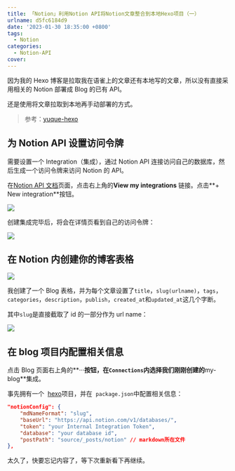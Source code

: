 ```yaml
---
title: 「Notion」利用Notion API将Notion文章整合到本地Hexo项目（一）
urlname: d5fc6184d9
date: '2023-01-30 18:35:00 +0800'
tags:
  - Notion
categories:
  - Notion-API
cover:
---
```


因为我的 Hexo 博客是拉取我在语雀上的文章还有本地写的文章，所以没有直接采用相关的 Notion 部署成 Blog 的已有 API。

还是使用将文章拉取到本地再手动部署的方式。

> 参考：[yuque-hexo](https://github.com/x-cold/yuque-hexo)

## **为 Notion API 设置访问令牌**

需要设置一个 Integration（集成），通过 Notion API 连接访问自己的数据库，然后生成一个访问令牌来访问 Notion 的 API。

在[Notion API 文档](https://developers.notion.com/reference/intro)页面，点击右上角的**View my integrations** 链接。点击**+ New integration**按钮。

![](https://i.postimg.cc/xd0zGHgm/2022-09-10-20-16-22.png)

创建集成完毕后，将会在详情页看到自己的访问令牌：

![](https://i.postimg.cc/BQ7h8Sg4/2022-09-10-20-17-28.png)

## 在 Notion 内创建你的博客表格

![](https://i.postimg.cc/zX4CZV7b/2022-09-10-20-20-05.png)

我创建了一个 Blog 表格，并为每个文章设置了`title`，`slug(urlname)`，`tags`，`categories`，`description`，`publish`，`created_at`和`updated_at`这几个字断。

其中`slug`是直接截取了 id 的一部分作为 url name：

![](https://i.postimg.cc/HxW545YK/2022-09-10-20-23-53.png)

## 在 blog 项目内配置相关信息

点击 Blog 页面右上角的**···**按钮，在`Connections`内选择我们刚刚创建的**my-blog**集成。

事先拥有一个  [hexo](https://github.com/hexojs/hexo)项目，并在  `package.json`中配置相关信息：

```json
"notionConfig": {
    "mdNameFormat": "slug",
    "baseUrl": "https://api.notion.com/v1/databases/",
    "token": "your Internal Integration Token",
    "database": "your database id",
    "postPath": "source/_posts/notion" // markdown所在文件
},
```

太久了，快要忘记内容了，等下次重新看下再继续。
